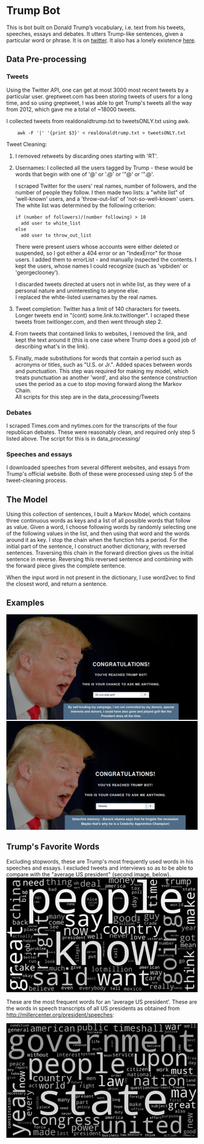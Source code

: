 # Trump Bot

This is bot built on Donald Trump’s vocabulary, i.e. text from his tweets, speeches, essays and debates. 
It utters Trump-like sentences, given a particular word or phrase. It is on [twitter](https://twitter.com/surrealTrumpBot). It also has a lonely existence [here](http://whatwouldtrumpsay.elasticbeanstalk.com/).  


## Data Pre-processing

### Tweets

Using the Twitter API, one can get at most 3000 most recent tweets by
a particular user. greptweet.com has been storing tweets of users for 
a long time, and so using greptweet, I was able to get Trump's tweets 
all the way from 2012, which gave me a total of ~18000 tweets. 

I collected tweets from realdonaldtrump.txt to tweetsONLY.txt using awk.
```
    awk -F '|' '{print $3}' < realdonaldtrump.txt > tweetsONLY.txt
```
Tweet Cleaning:

1. I removed retweets by discarding ones starting with 'RT'. 

2. Usernames: I collected all the users tagged by Trump - these would be words that begin 
with one of '@' or '.@' or '"@' or '".@'. 

    I scraped Twitter for the users' real names, number of followers, and the 
    number of people they follow. I then made two lists: a "white list" of 'well-known' 
    users, and a 'throw-out-list' of 'not-so-well-known' users. The white list was 
    determined by the following criterion: 
    
    ```
    if (number of followers)/(number following) > 10
      add user to white_list 
    else 
      add user to throw_out_list
    ```
    
    There were present users whose accounts were either deleted or suspended, so 
    I got either a 404 error or an "IndexError" for those users. I added them to 
    errorList - and manually inspected the contents. I kept the users, whose names
    I could recognize (such as 'vpbiden' or 'georgeclooney').   
    
    I discarded tweets directed at users not in white list, as they were of 
    a personal nature and uninteresting to anyone else.  
    I replaced the white-listed usernames by the real names. 

3. Tweet completion: Twitter has a limit of 140 characters for tweets. Longer 
tweets end in "(cont) some.link.to.twitlonger". I scraped these tweets 
from twitlonger.com, and then went through step 2. 

4. From tweets that contained links to websites, I removed the link, and kept
the text around it (this is one case where Trump does a good job of describing
what's in the link). 

5. Finally, made substitutions for words that contain a period such as 
acronyms or titles, such as "U.S. or Jr.". Added spaces between words and 
punctuation. This step was required for making my model, which treats 
punctuation as another 'word', and also the sentence construction uses the 
period as a cue to stop moving forward along the Markov Chain.   
All scripts for this step are in the data_processing/Tweets

### Debates
I scraped Times.com and nytimes.com for the transcripts of the four republican 
debates. These were reasonably clean, and required only step 5 listed above. 
The script for this is in data_processing/

### Speeches and essays
I downloaded speeches from several different websites, and essays from Trump's 
official website. Both of these were processed using step 5 of the tweet-cleaning
process. 

## The Model
Using this collection of sentences, I built a Markov Model, which contains three 
continuous words as keys and a list of all possible words that follow as value. 
Given a word, I choose following words by randomly selecting one of the following 
values in the list, and then using that word and the words around it as key. I stop 
the chain when the function hits a period. For the initial part of the sentence, I 
construct another dictionary, with reversed sentences. Traversing this chain in the 
forward direction gives us the initial sentence in reverse. Reversing this reversed
sentence and combining with the forward piece gives the complete sentence. 

When the input word in not present in the dictionary, I use word2vec to find the 
closest word, and return a sentence. 

## Examples
![Donald plays Golf](https://github.com/araval/trump-bot/blob/master/images/golf.png)
![Obama](https://github.com/araval/trump-bot/blob/master/images/obama.png)

## Trump's Favorite Words
Excluding stopwords, these are Trump's most frequently used words in his speeches and essays. I excluded tweets and interviews so as to be able to compare with the "average US president" (second image, below).
![Donald Trump's favorite words](https://github.com/araval/trump-bot/blob/master/images/trump_favorite_words_speeches.png)

These are the most frequent words for an 'average US president'. These are the words in 
speech transcripts of all US presidents as obtained from http://millercenter.org/president/speeches:

![average US president's most used words](https://github.com/araval/trump-bot/blob/master/images/avg_president.png)
